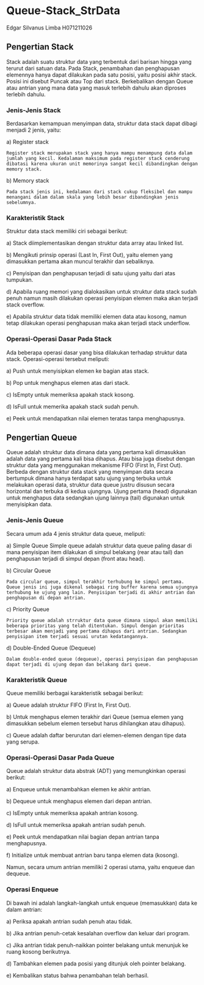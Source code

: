 # Queue-Stack_StrData
Edgar Silvanus Limba H071211026

<h2>Pengertian Stack</h2>

Stack adalah suatu struktur data yang terbentuk dari barisan hingga yang terurut dari satuan data. Pada Stack, penambahan dan penghapusan elemennya hanya dapat dilakukan pada satu posisi, yaitu posisi akhir stack. Posisi ini disebut Puncak atau Top dari stack. Berkebalikan dengan Queue atau antrian yang mana data yang masuk terlebih dahulu akan diproses terlebih dahulu.

<h3>Jenis-Jenis Stack</h3>

Berdasarkan kemampuan menyimpan data, struktur data stack dapat dibagi menjadi 2 jenis, yaitu: 

a)	Register stack

	Register stack merupakan stack yang hanya mampu menampung data dalam jumlah yang kecil. Kedalaman maksimum pada register stack cenderung dibatasi karena ukuran unit memorinya sangat kecil dibandingkan dengan memory stack. 


b)	Memory stack

	Pada stack jenis ini, kedalaman dari stack cukup fleksibel dan mampu menangani dalam dalam skala yang lebih besar dibandingkan jenis sebelumnya. 


<h3>Karakteristik Stack</h3>

Struktur data stack memiliki ciri sebagai berikut: 

a)	Stack diimplementasikan dengan struktur data array atau linked list. 

b)	Mengikuti prinsip operasi (Last In, First Out), yaitu elemen yang dimasukkan pertama akan muncul terakhir dan sebaliknya. 

c)	Penyisipan dan penghapusan terjadi di satu ujung yaitu dari atas tumpukan. 

d)	Apabila ruang memori yang dialokasikan untuk struktur data stack sudah penuh namun masih dilakukan operasi penyisipan elemen maka akan terjadi stack overflow. 

e)	Apabila struktur data tidak memiliki elemen data atau kosong, namun tetap dilakukan operasi penghapusan maka akan terjadi stack underflow.


<h3>Operasi-Operasi Dasar Pada Stack</h3>

Ada beberapa operasi dasar yang bisa dilakukan terhadap struktur data stack. Operasi-operasi tersebut meliputi:

a)	Push untuk menyisipkan elemen ke bagian atas stack.

b)	Pop untuk menghapus elemen atas dari stack.

c)	IsEmpty untuk memeriksa apakah stack kosong.

d)	IsFull untuk memerika apakah stack sudah penuh.

e)	Peek untuk mendapatkan nilai elemen teratas tanpa menghapusnya.



<h2>Pengertian Queue</h2>

Queue adalah struktur data dimana data yang pertama kali dimasukkan adalah data yang pertama kali bisa dihapus. Atau bisa juga disebut dengan struktur data yang menggunakan mekanisme FIFO (First In, First Out). Berbeda dengan struktur data stack yang menyimpan data secara bertumpuk dimana hanya terdapat satu ujung yang terbuka untuk melakukan operasi data, struktur data queue justru disusun secara horizontal dan terbuka di kedua ujungnya. Ujung pertama (head) digunakan untuk menghapus data sedangkan ujung lainnya (tail) digunakan untuk menyisipkan data.

<h3>Jenis-Jenis Queue</h3>

Secara umum ada 4 jenis struktur data queue, meliputi:

a)	Simple Queue
	Simple queue adalah struktur data queue paling dasar di mana penyisipan item dilakukan di simpul belakang (rear atau tail) dan penghapusan terjadi di simpul depan (front atau head).

b)	Circular Queue

	Pada circular queue, simpul terakhir terhubung ke simpul pertama. Queue jenis ini juga dikenal sebagai ring buffer karena semua ujungnya terhubung ke ujung yang lain. Penyisipan terjadi di akhir antrian dan penghapusan di depan antrian.

c)	Priority Queue

	Priority queue adalah strruktur data queue dimana simpul akan memiliki beberapa prioritas yang telah ditentukan. Simpul dengan prioritas terbesar akan menjadi yang pertama dihapus dari antrian. Sedangkan penyisipan item terjadi sesuai urutan kedatangannya.

d)	Double-Ended Queue (Dequeue)

	Dalam double-ended queue (dequeue), operasi penyisipan dan penghapusan dapat terjadi di ujung depan dan belakang dari queue.



<h3>Karakteristik Queue</h3> 

Queue memiliki berbagai karakteristik sebagai berikut: 

a)	Queue adalah struktur FIFO (First In, First Out).

b)	Untuk menghapus elemen terakhir dari Queue (semua elemen yang dimasukkan sebelum elemen tersebut harus dihilangkan atau dihapus). 

c)	Queue adalah daftar berurutan dari elemen-elemen dengan tipe data yang serupa.


<h3>Operasi-Operasi Dasar Pada Queue</h3>

Queue adalah struktur data abstrak (ADT) yang memungkinkan operasi berikut: 

a)	Enqueue untuk menambahkan elemen ke akhir antrian.

b)	Dequeue untuk menghapus elemen dari depan antrian.

c)	IsEmpty untuk memeriksa apakah antrian kosong.

d)	IsFull untuk memeriksa apakah antrian sudah penuh.

e)	Peek untuk mendapatkan nilai bagian depan antrian tanpa menghapusnya.

f)	Initialize untuk membuat antrian baru tanpa elemen data (kosong).

Namun, secara umum antrian memiliki 2 operasi utama, yaitu enqueue dan dequeue. 


<h3>Operasi Enqueue</h3> 

Di bawah ini adalah langkah-langkah untuk enqueue (memasukkan) data ke dalam antrian:

a)	Periksa apakah antrian sudah penuh atau tidak. 

b)	Jika antrian penuh-cetak kesalahan overflow dan keluar dari program. 

c)	Jika antrian tidak penuh-naikkan pointer belakang untuk menunjuk ke ruang kosong berikutnya. 

d)	Tambahkan elemen pada posisi yang ditunjuk oleh pointer belakang. 

e)	Kembalikan status bahwa penambahan telah berhasil.
